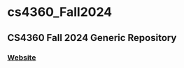 # cs4360_Fall2024
## CS4360 Fall 2024 Generic Repository

### [Website](https://metrocs.github.io/cs4360_Fall2024/)
